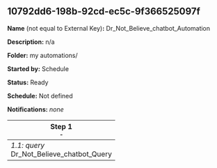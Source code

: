 ## 10792dd6-198b-92cd-ec5c-9f366525097f

**Name** (not equal to External Key)**:** Dr_Not_Believe_chatbot_Automation

**Description:** n/a

**Folder:** my automations/

**Started by:** Schedule

**Status:** Ready

**Schedule:** Not defined

**Notifications:** _none_


| Step 1<br>_<small>-</small>_ |
| --- |
| _1.1: query_<br>Dr_Not_Believe_chatbot_Query |
